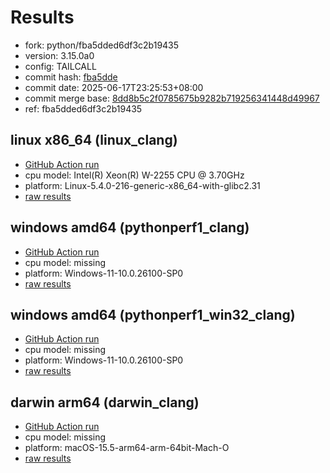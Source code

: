 # Results

- fork: python/fba5dded6df3c2b19435
- version: 3.15.0a0
- config: TAILCALL
- commit hash: [fba5dde](https://github.com/python/cpython/commit/fba5dde)
- commit date: 2025-06-17T23:25:53+08:00
- commit merge base: [8dd8b5c2f0785675b9282b719256341448d49967](https://github.com/python/cpython/commit/8dd8b5c2f0785675b9282b719256341448d49967)
- ref: fba5dded6df3c2b19435

## linux x86_64 (linux_clang)

- [GitHub Action run](https://github.com/faster-cpython/benchmarking/actions/runs/15712219831)
- cpu model: Intel(R) Xeon(R) W-2255 CPU @ 3.70GHz
- platform: Linux-5.4.0-216-generic-x86_64-with-glibc2.31
- [raw results](bm-20250617-linux_clang-x86_64-python-fba5dded6df3c2b19435-3.15.0a0-fba5dde.json)

## windows amd64 (pythonperf1_clang)

- [GitHub Action run](https://github.com/faster-cpython/benchmarking/actions/runs/15712219831)
- cpu model: missing
- platform: Windows-11-10.0.26100-SP0
- [raw results](bm-20250617-pythonperf1_clang-amd64-python-fba5dded6df3c2b19435-3.15.0a0-fba5dde.json)

## windows amd64 (pythonperf1_win32_clang)

- [GitHub Action run](https://github.com/faster-cpython/benchmarking/actions/runs/15712219831)
- cpu model: missing
- platform: Windows-11-10.0.26100-SP0
- [raw results](bm-20250617-pythonperf1_win32_clang-amd64-python-fba5dded6df3c2b19435-3.15.0a0-fba5dde.json)

## darwin arm64 (darwin_clang)

- [GitHub Action run](https://github.com/faster-cpython/benchmarking/actions/runs/15712219831)
- cpu model: missing
- platform: macOS-15.5-arm64-arm-64bit-Mach-O
- [raw results](bm-20250617-darwin_clang-arm64-python-fba5dded6df3c2b19435-3.15.0a0-fba5dde.json)

